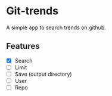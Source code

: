 # Git-trends

A simple app to search trends on github.

## Features

* [x] Search
* [ ] Limit
* [ ] Save (output directory)
* [ ] User
* [ ] Repo
